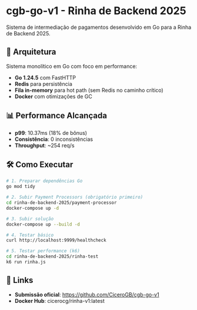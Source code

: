 # cgb-go-v1 - Rinha de Backend 2025

Sistema de intermediação de pagamentos desenvolvido em Go para a Rinha de Backend 2025.

## 🚀 Arquitetura

Sistema monolítico em Go com foco em performance:
- **Go 1.24.5** com FastHTTP
- **Redis** para persistência
- **Fila in-memory** para hot path (sem Redis no caminho crítico)
- **Docker** com otimizações de GC

## 📊 Performance Alcançada

- **p99**: 10.37ms (18% de bônus)
- **Consistência**: 0 inconsistências
- **Throughput**: ~254 req/s

## 🛠️ Como Executar

```bash
# 1. Preparar dependências Go
go mod tidy

# 2. Subir Payment Processors (obrigatório primeiro)
cd rinha-de-backend-2025/payment-processor
docker-compose up -d

# 3. Subir solução
docker-compose up --build -d

# 4. Testar básico
curl http://localhost:9999/healthcheck

# 5. Testar performance (k6)
cd rinha-de-backend-2025/rinha-test
k6 run rinha.js
```

## 📝 Links

- **Submissão oficial**: https://github.com/CiceroGB/cgb-go-v1
- **Docker Hub**: cicerocg/rinha-v1:latest